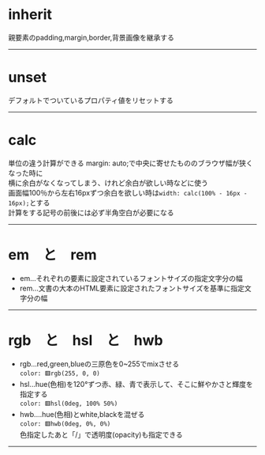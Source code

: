# inherit
親要素のpadding,margin,border,背景画像を継承する
***

# unset
デフォルトでついているプロパティ値をリセットする
***

# calc
単位の違う計算ができる
margin: auto;で中央に寄せたもののブラウザ幅が狭くなった時に    
横に余白がなくなってしまう、けれど余白が欲しい時などに使う   
画面幅100％から左右16pxずつ余白を欲しい時は`width: calc(100% - 16px - 16px);`とする    
計算をする記号の前後には必ず半角空白が必要になる
***

# em　と　rem
- em...それぞれの要素に設定されているフォントサイズの指定文字分の幅
- rem...文書の大本のHTML要素に設定されたフォントサイズを基準に指定文字分の幅
***

# rgb　と　hsl　と　hwb
- rgb...red,green,blueの三原色を0~255でmixさせる   
`color: 🟥rgb(255, 0, 0)`
- hsl...hue(色相)を120°ずつ赤、緑、青で表示して、そこに鮮やかさと輝度を指定する  
`color: 🟥hsl(0deg, 100% 50%)`
- hwb....hue(色相)とwhite,blackを混ぜる  
`color: 🟥hwb(0deg, 0%, 0%)`  
色指定したあと「/」で透明度(opacity)も指定できる
***
